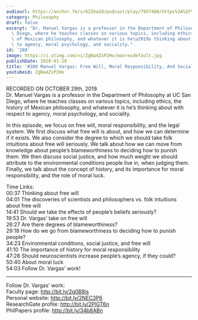 ```yaml
---
audiourl: https://anchor.fm/s/822ba20/podcast/play/7957460/https%3A%2F%2Fd3ctxlq1ktw2nl.cloudfront.net%2Fproduction%2F2019-10-1%2F32086651-44100-2-fde7f9ebcc74e.m4a
category: Philosophy
draft: false
excerpt: "Dr. Manuel Vargas is a professor in the Department of Philosophy at UC San\
  \ Diego, where he teaches classes on various topics, including ethics, the history\
  \ of Mexican philosophy, and whatever it is he\u2019s thinking about with respect\
  \ to agency, moral psychology, and sociality."
id: '280'
image: https://i.ytimg.com/vi/ZgNa4ZsP2Ho/maxresdefault.jpg
publishDate: 2020-01-10
title: '#280 Manuel Vargas: Free Will, Moral Responsibility, And Social Justice'
youtubeid: ZgNa4ZsP2Ho
---
```

<div class="timelinks">

RECORDED ON OCTOBER 29th, 2019.  
Dr. Manuel Vargas is a professor in the Department of Philosophy at UC San Diego, where he teaches classes on various topics, including ethics, the history of Mexican philosophy, and whatever it is he’s thinking about with respect to agency, moral psychology, and sociality.

In this episode, we focus on free will, moral responsibility, and the legal system. We first discuss what free will is about, and how we can determine if it exists. We also consider the degree to which we should take folk intuitions about free will seriously. We talk about how we can move from knowledge about people’s blameworthiness to deciding how to punish them. We then discuss social justice, and how much weight we should attribute to the environmental conditions people live in, when judging them. Finally, we talk about the concept of history, and its importance for moral responsibility, and the role of moral luck.

Time Links:  
<time>00:37</time> Thinking about free will  
<time>04:01</time> The discoveries of scientists and philosophers vs. folk intuitions about free will   
<time>14:41</time> Should we take the effects of people’s beliefs seriously?  
<time>19:53</time> Dr. Vargas’ take on free will   
<time>26:27</time> Are there degrees of blameworthiness?  
<time>29:18</time> How do we go from blameworthiness to deciding how to punish people?  
<time>34:23</time> Environmental conditions, social justice, and free will  
<time>41:10</time> The importance of history for moral responsibility  
<time>47:28</time> Should neuroscientists increase people’s agency, if they could?  
<time>50:40</time> About moral luck  
<time>54:03</time> Follow Dr. Vargas’ work!

---

Follow Dr. Vargas’ work:  
Faculty page: http://bit.ly/2q0B8is  
Personal website: http://bit.ly/2NEC3P6  
ResearchGate profile: http://bit.ly/2PlGT6n  
PhilPapers profile: http://bit.ly/34b8ABn
</div>

